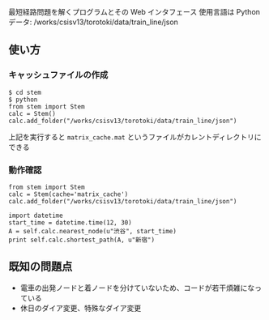 最短経路問題を解くプログラムとその Web インタフェース
使用言語は Python
データ: /works/csisv13/torotoki/data/train_line/json

## 使い方

### キャッシュファイルの作成

```
$ cd stem
$ python
from stem import Stem
calc = Stem()
calc.add_folder("/works/csisv13/torotoki/data/train_line/json")
```
上記を実行すると `matrix_cache.mat` というファイルがカレントディレクトリにできる

### 動作確認

```
from stem import Stem
calc = Stem(cache='matrix_cache')
calc.add_folder("/works/csisv13/torotoki/data/train_line/json")

import datetime
start_time = datetime.time(12, 30)
A = self.calc.nearest_node(u"渋谷", start_time)
print self.calc.shortest_path(A, u"新宿")
```

## 既知の問題点
* 電車の出発ノードと着ノードを分けていないため、コードが若干煩雑になっている
* 休日のダイア変更、特殊なダイア変更

